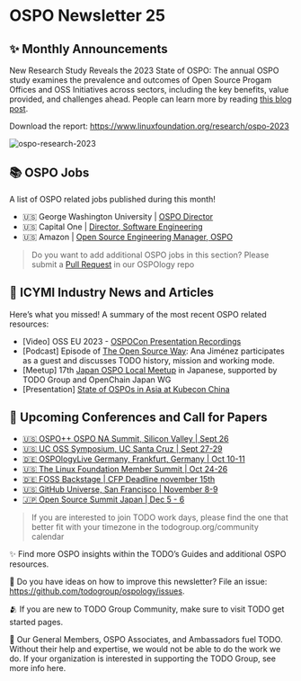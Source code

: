 # OSPO Newsletter 25

## ✨ Monthly Announcements 

New Research Study Reveals the 2023 State of OSPO: The annual OSPO study examines the prevalence and outcomes of Open Source Progam Offices and OSS 
Initiatives across sectors, including the key benefits, value provided, and challenges ahead. People can learn more by reading [this blog post](https://www.linuxfoundation.org/blog/open-source-program-offices-in-2023-key-insights-and-gap-exploration).

Download the report: https://www.linuxfoundation.org/research/ospo-2023

![ospo-research-2023](https://github.com/todogroup/ospology/assets/43671777/b59dd6a0-c836-443a-bf6a-09845b9498d3)


## 📚 OSPO Jobs

A list of OSPO related jobs published during this month!

* 🇺🇸 George Washington University | [OSPO Director](https://www.gwu.jobs/postings/105352)
* 🇺🇸 Capital One | [Director, Software Engineering](https://capitalone.wd1.myworkdayjobs.com/Capital_One/job/McLean-VA/Director--Software-Engineering---Open-Source-Community_R173751-1)
* 🇺🇸 Amazon | [Open Source Engineering Manager, OSPO](https://www.amazon.jobs/en/jobs/2434363/open-source-engineering-manager-ospo)


> Do you want to add additional OSPO jobs in this section? Please submit a [Pull Request](https://github.com/todogroup/ospology/tree/main/newsletter#how-to-contribute-to-osponews) in our OSPOlogy repo


## 📌 ICYMI Industry News and Articles

Here’s what you missed! A summary of the most recent OSPO related resources:

* [Video] OSS EU 2023 - [OSPOCon Presentation Recordings](https://www.youtube.com/live/RAZDrnk6AZs?si=w0g6_9CzgZKfx2hs)
* [Podcast] Episode of [The Open Source Way](https://podcast.opensap.info/open-source-way/2023/09/27/the-todo-group-talk-openly-develop-openly/): Ana Jiménez participates as a guest and discusses TODO history, mission and working mode.
* [Meetup] 17th [Japan OSPO Local Meetup](https://community.linuxfoundation.org/events/details/lfhq-ospo-local-meetup-japan-japanese-[…]meetup-supported-by-todo-group-and-openchain-japan-wg/) in Japanese, supported by TODO Group and OpenChain Japan WG
* [Presentation] [State of OSPOs in Asia at Kubecon China](https://speakerdeck.com/anajsana/state-of-ospos-in-asia)


## 📎 Upcoming Conferences and Call for Papers


* [🇺🇸 OSPO++ OSPO NA Summit, Silicon Valley | Sept 26 ](https://ospoplusplus.org/events/)
* [🇺🇸 UC OSS Symposium, UC Santa Cruz | Sept 27-29](https://ospo.ucsc.edu/)
* [🇩🇪 OSPOlogyLive Germany, Frankfurt, Germany | Oct 10-11](https://community.linuxfoundation.org/events/details/lfhq-ospology-european-chapter-presents-ospologylive-germany/)
* [🇺🇸 The Linux Foundation Member Summit | Oct 24-26](https://events.linuxfoundation.org/lf-member-summit/)
* [🇩🇪 FOSS Backstage | CFP Deadline november 15th](https://24.foss-backstage.de/)
* [🇺🇸 GitHub Universe, San Francisco | November 8-9](https://reg.rainfocus.com/flow/github/universe23/cfp/page/cfslandingpage)
* [🇯🇵 Open Source Summit Japan | Dec 5 - 6](https://events.linuxfoundation.org/open-source-summit-japan/)

  

> If you are interested to join TODO work days, please find the one that better fit with your timezone in the todogroup.org/community calendar

✨ Find more OSPO insights within the TODO’s Guides and additional OSPO resources.

🧐 Do you have ideas on how to improve this newsletter? File an issue: https://github.com/todogroup/ospology/issues.

🫂 If you are new to TODO Group Community, make sure to visit TODO get started pages.

💚 Our General Members, OSPO Associates, and Ambassadors fuel TODO. Without their help and expertise, we would not be able to do the work we do. If your organization is interested in supporting the TODO Group, see more info here.
